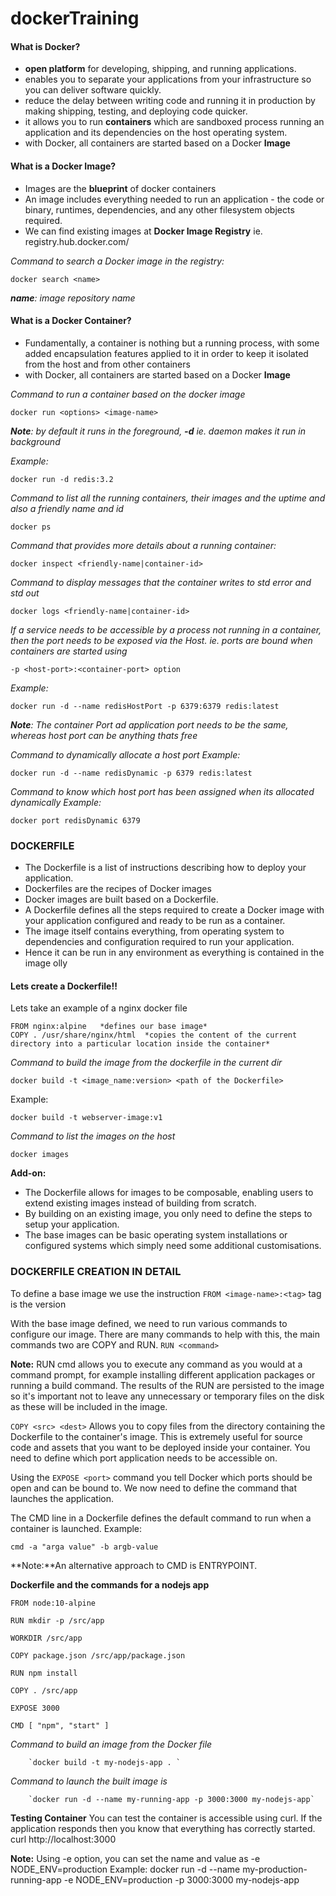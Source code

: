 # dockerTraining

#### **What is Docker?**

- **open platform** for developing, shipping, and running applications.
- enables you to separate your applications from your infrastructure so you can deliver software quickly.
- reduce the delay between writing code and running it in production by making shipping, testing, and deploying code quicker.
- it allows you to run **containers** which are sandboxed process running an application and its dependencies on the host operating system. 
- with Docker, all containers are started based on a Docker **Image**

#### **What is a Docker Image?**

- Images are the **blueprint** of docker containers
- An image includes everything needed to run an application - the code or binary, runtimes, dependencies, and any other filesystem objects required.
- We can find existing images at **Docker Image Registry** ie. registry.hub.docker.com/ 

*Command to search a Docker image in the registry:*

 `docker search <name>`

 ***name**: image repository name* 


#### **What is a Docker Container?**

- Fundamentally, a container is nothing but a running process, with some added encapsulation features applied to it in order to keep it isolated from the host and from other containers
- with Docker, all containers are started based on a Docker **Image**


*Command to run a container based on the docker image*

 `docker run <options> <image-name>`

***Note**: by default it runs in the foreground, **-d** ie. daemon makes it run in background*

*Example:*

`docker run -d redis:3.2`

*Command to list all the running containers, their images and the uptime and also a friendly name and id*

 `docker ps`
 
*Command that provides more details about a running container:*

 `docker inspect <friendly-name|container-id>`

*Command to display messages that the container writes to std error and std out*

 `docker logs <friendly-name|container-id>`

*If a service needs to be accessible by a process not running in a container, then the port needs to be exposed via the Host.
ie. ports are bound when containers are started using*

 `-p <host-port>:<container-port> option`
 
*Example:*

 `docker run -d --name redisHostPort -p 6379:6379 redis:latest`
 
***Note**: The container Port ad application port needs to be the same, whereas host port can be anything thats free*

*Command to dynamically allocate a host port
Example:*

 `docker run -d --name redisDynamic -p 6379 redis:latest`

*Command to know which host port has been assigned when its allocated dynamically 
Example:*

`docker port redisDynamic 6379`


### **DOCKERFILE**

- The Dockerfile is a list of instructions describing how to deploy your application.
- Dockerfiles are the recipes of Docker images
- Docker images are built based on a Dockerfile. 
- A Dockerfile defines all the steps required to create a Docker image with your application configured and ready to be run as a container. 
- The image itself contains everything, from operating system to dependencies and configuration required to run your application.
- Hence it can be run in any environment as everything is contained in the image olly



#### Lets create a Dockerfile!!

Lets take an example of a nginx docker file

```
FROM nginx:alpine   *defines our base image*
COPY . /usr/share/nginx/html  *copies the content of the current directory into a particular location inside the container* 
```

*Command to build the image from the dockerfile in the current dir*

 `docker build -t <image_name:version> <path of the Dockerfile>`
 
Example: 

 `docker build -t webserver-image:v1`

*Command to list the images on the host*

`docker images`


**Add-on:**

- The Dockerfile allows for images to be composable, enabling users to extend existing images instead of building from scratch. 
- By building on an existing image, you only need to define the steps to setup your application. 
- The base images can be basic operating system installations or configured systems which simply need some additional customisations.



### DOCKERFILE CREATION IN DETAIL

To define a base image we use the instruction
`FROM <image-name>:<tag>`
tag is the version

With the base image defined, we need to run various commands to configure our image. 
There are many commands to help with this, the main commands two are COPY and RUN.
`RUN <command>`

**Note:** RUN cmd allows you to execute any command as you would at a command prompt, for example installing different application packages or running a build command. The results of the RUN are persisted to the image so it's important not to leave any unnecessary or temporary files on the disk as these will be included in the image.

`COPY <src> <dest>`
Allows you to copy files from the directory containing the Dockerfile to the container's image. This is extremely useful for source code and assets that you want to be deployed inside your container.
You need to define which port application needs to be accessible on.

Using the `EXPOSE <port>` command you tell Docker which ports should be open and can be bound to.
We now need to define the command that launches the application.

The CMD line in a Dockerfile defines the default command to run when a container is launched. 
Example:

`cmd -a "arga value" -b argb-value`

**Note:**An alternative approach to CMD is ENTRYPOINT.


**Dockerfile and the commands for a nodejs app**

```
FROM node:10-alpine

RUN mkdir -p /src/app

WORKDIR /src/app

COPY package.json /src/app/package.json

RUN npm install

COPY . /src/app

EXPOSE 3000

CMD [ "npm", "start" ]
```

*Command to build an image from the Docker file*

        `docker build -t my-nodejs-app . `

*Command to launch the built image is*

        `docker run -d --name my-running-app -p 3000:3000 my-nodejs-app`

**Testing Container**
You can test the container is accessible using curl. If the application responds then you know that everything has correctly started.
curl http://localhost:3000

**Note:** Using -e option, you can set the name and value as -e NODE_ENV=production
Example: docker run -d --name my-production-running-app -e NODE_ENV=production -p 3000:3000 my-nodejs-app

